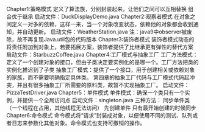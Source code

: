 Chapter1:策略模式
    定义了算法族，分别封装起来，让他们之间可以互相替换
    组合优于继承
    启动文件：DuckDisplayDemo.java
Chapter2:观察者模式
    在对象之间定义一对多的依赖，这样一来，当一个对象改变状态，依赖他的对象都会收到通知，并自动更新。
    启动文件：WeatherStation.java
    注：java9中observer被废除，故不再复现Java.util包的代码版本
Chapter3:装饰者模式
    装饰者模式动态的将责任附加到对象上，若要拓展方案，装饰者提供了比继承更有弹性的替代方案
    启动文件：StarbuzzCoffee.java
Chapter4:工厂模式与抽象工厂
    工厂方法模式：定义了一个创建对象的接口，但由子类决定要实例化的是哪一个。工厂方法把类的实例化推迟到了子类
    抽象工厂模式：提供了一个接口，用于创建相关或依赖对象的家族，而不需要明确指定具体类。
    第四章的抽象工厂代码与工厂模式代码起冲突，并且有很多抽象工厂所需要的原料类，故暂不实现抽象工厂。
    启动文件：PizzaTestDriver.java
Chapter5：单件模式
    单件模式：确保一个类只有一个实例，并提供一个全局访问点
    启动文件：singleton.java
    三种方法：
        同步单件类（一个线程在占用，其他线程无法访问）
        先创建单件
        只有最开始创建的时候同步
Chapter6:命令模式
    命令模式将“请求”封装成对象，以便使用不同的测试、队列或者日志来参数化其他对象。命令模式也支持可撤销的操作。
